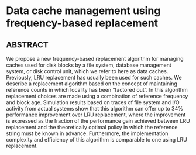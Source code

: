 # Data cache management using frequency-based replacement

## ABSTRACT

We propose a new frequency-based replacement algorithm for managing caches used for disk blocks by a file system, database management system, or disk control unit, which we refer to here as data caches. Previously, LRU replacement has usually been used for such caches. We describe a replacement algorithm based on the concept of maintaining reference counts in which locality has been “factored out”. In this algorithm replacement choices are made using a combination of reference frequency and block age. Simulation results based on traces of file system and I/O activity from actual systems show that this algorithm can offer up to 34% performance improvement over LRU replacement, where the improvement is expressed as the fraction of the performance gain achieved between LRU replacement and the theoretically optimal policy in which the reference string must be known in advance. Furthermore, the implementation complexity and efficiency of this algorithm is comparable to one using LRU replacement.
